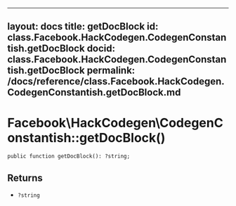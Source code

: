 
***

layout: docs
title: getDocBlock
id: class.Facebook.HackCodegen.CodegenConstantish.getDocBlock
docid: class.Facebook.HackCodegen.CodegenConstantish.getDocBlock
permalink: /docs/reference/class.Facebook.HackCodegen.CodegenConstantish.getDocBlock.md
---







# Facebook\\HackCodegen\\CodegenConstantish::getDocBlock()




``` Hack
public function getDocBlock(): ?string;
```




## Returns




+ ` ?string `